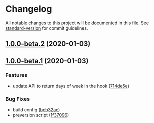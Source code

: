 # Changelog

All notable changes to this project will be documented in this file. See [standard-version](https://github.com/conventional-changelog/standard-version) for commit guidelines.

## [1.0.0-beta.2](https://github.com/vkbansal/react-date-primitives/compare/v1.0.0-beta.1...v1.0.0-beta.2) (2020-01-03)

## [1.0.0-beta.1](https://github.com/vkbansal/react-date-primitives/compare/v0.7.1...v1.0.0-beta.1) (2020-01-03)


### Features

* update API to return days of week in the hook ([714de5e](https://github.com/vkbansal/react-date-primitives/commit/714de5e3c0535c619f1100be1d548f278d365a83))


### Bug Fixes

* build config ([bcb32ac](https://github.com/vkbansal/react-date-primitives/commit/bcb32ac4ecd541f69e7d89eac432ab183a3a34e5))
* preversion script ([1f37096](https://github.com/vkbansal/react-date-primitives/commit/1f370961429888b10edafa830bb9f73afcb89005))
